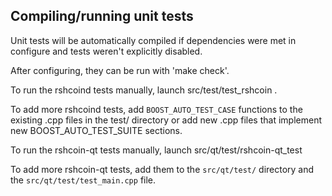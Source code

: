 Compiling/running unit tests
------------------------------------

Unit tests will be automatically compiled if dependencies were met in configure
and tests weren't explicitly disabled.

After configuring, they can be run with 'make check'.

To run the rshcoind tests manually, launch src/test/test_rshcoin .

To add more rshcoind tests, add `BOOST_AUTO_TEST_CASE` functions to the existing
.cpp files in the test/ directory or add new .cpp files that
implement new BOOST_AUTO_TEST_SUITE sections.

To run the rshcoin-qt tests manually, launch src/qt/test/rshcoin-qt_test

To add more rshcoin-qt tests, add them to the `src/qt/test/` directory and
the `src/qt/test/test_main.cpp` file.
